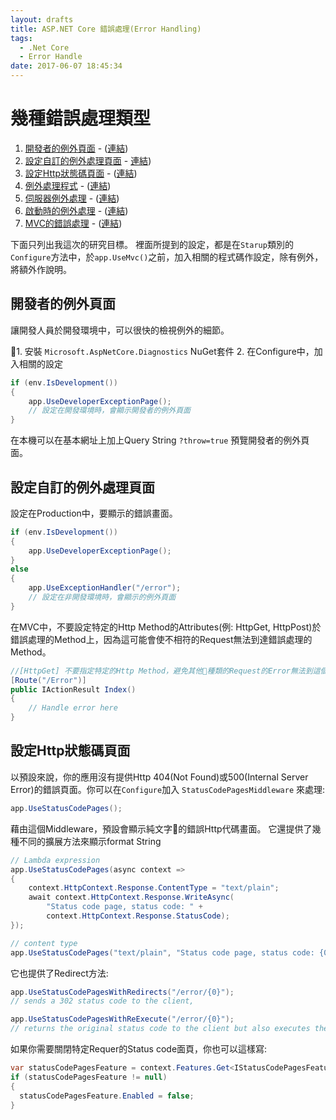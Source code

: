 ```yaml
---
layout: drafts
title: ASP.NET Core 錯誤處理(Error Handling)
tags:
  - .Net Core
  - Error Handle
date: 2017-06-07 18:45:34
---
```



# 幾種錯誤處理類型
1. [開發者的例外頁面](#開發者的例外頁面) - ([連結](https://docs.microsoft.com/en-us/aspnet/core/fundamentals/error-handling#the-developer-exception-page))
1. [設定自訂的例外處理頁面](#設定自訂的例外處理頁面)  - [連結](https://docs.microsoft.com/en-us/aspnet/core/fundamentals/error-handling#configuring-a-custom-exception-handling-page))
1. [設定Http狀態碼頁面](#設定Http狀態碼頁面) - ([連結](https://docs.microsoft.com/en-us/aspnet/core/fundamentals/error-handling#configuring-status-code-pages))
1. [例外處理程式](#例外處理程式) - ([連結](https://docs.microsoft.com/en-us/aspnet/core/fundamentals/error-handling#exception-handling-code))
1. [伺服器例外處理](#伺服器例外處理) - ([連結](https://docs.microsoft.com/en-us/aspnet/core/fundamentals/error-handling#server-exception-handling))
1. [啟動時的例外處理](#啟動時的例外處理) - ([連結](https://docs.microsoft.com/en-us/aspnet/core/fundamentals/error-handling#startup-exception-handling))
1. [MVC的錯誤處理](#MVC的錯誤處理) - ([連結](https://docs.microsoft.com/en-us/aspnet/core/fundamentals/error-handling#aspnet-mvc-error-handling))


下面只列出我這次的研究目標。
裡面所提到的設定，都是在`Starup`類別的`Configure`方法中，於`app.UseMvc()`之前，加入相關的程式碼作設定，除有例外，將額外作說明。

## 開發者的例外頁面
讓開發人員於開發環境中，可以很快的檢視例外的細節。

1. 安裝 `Microsoft.AspNetCore.Diagnostics` NuGet套件
2. 在Configure中，加入相關的設定
```c#
if (env.IsDevelopment())
{
    app.UseDeveloperExceptionPage();
    // 設定在開發環境時，會顯示開發者的例外頁面
}

```
在本機可以在基本網址上加上Query String `?throw=true` 預覽開發者的例外頁面。


## 設定自訂的例外處理頁面
設定在Production中，要顯示的錯誤畫面。

```c#
if (env.IsDevelopment())
{
    app.UseDeveloperExceptionPage();
}
else
{
    app.UseExceptionHandler("/error");
    // 設定在非開發環境時，會顯示的例外頁面
}
```

在MVC中，不要設定特定的Http Method的Attributes(例: HttpGet, HttpPost)於錯誤處理的Method上，因為這可能會使不相符的Request無法到達錯誤處理的Method。

```c#
//[HttpGet] 不要指定特定的Http Method，避免其他種類的Request的Error無法到這個方法
[Route("/Error")]
public IActionResult Index()
{
    // Handle error here
}
```

## 設定Http狀態碼頁面
以預設來說，你的應用沒有提供Http 404(Not Found)或500(Internal Server Error)的錯誤頁面。你可以在`Configure`加入 `StatusCodePagesMiddleware` 來處理:
```c#
app.UseStatusCodePages();
```
藉由這個Middleware，預設會顯示純文字的錯誤Http代碼畫面。
它還提供了幾種不同的擴展方法來顯示format String

```c#
// Lambda expression
app.UseStatusCodePages(async context =>
{
    context.HttpContext.Response.ContentType = "text/plain";
    await context.HttpContext.Response.WriteAsync(
        "Status code page, status code: " + 
        context.HttpContext.Response.StatusCode);
});
```

```c#
// content type
app.UseStatusCodePages("text/plain", "Status code page, status code: {0}");
```

它也提供了Redirect方法:
```c#
app.UseStatusCodePagesWithRedirects("/error/{0}");
// sends a 302 status code to the client,

app.UseStatusCodePagesWithReExecute("/error/{0}");
// returns the original status code to the client but also executes the handler for the redirect URL.
```

如果你需要關閉特定Requer的Status code面頁，你也可以這樣寫:
```c#
var statusCodePagesFeature = context.Features.Get<IStatusCodePagesFeature>();
if (statusCodePagesFeature != null)
{
  statusCodePagesFeature.Enabled = false;
}
```
